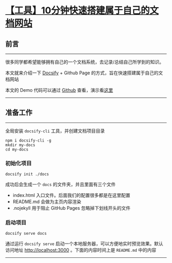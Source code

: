 # [【工具】10分钟快速搭建属于自己的文档网站](https://juejin.cn/post/6937452670202413087)

## 前言
***
很多同学都希望能够拥有自己的一个文档系统，去记录/总结自己所学到的知识。

本文就来介绍一下  [Docsify](https://docsify.js.org/#/) + Github Page 的方式，旨在快速搭建属于自己的文档网站

本文的 Demo 代码可以通过 [Github](https://github.com/) 查看，演示看[这里](http://baidu.com/)
***

## 准备工作
***
全局安装 `docsify-cli` 工具，并创建文档项目目录
```
npm i docsify-cli -g
mkdir my-docs
cd my-docs
```

### 初始化项目
```
docsify init ./docs
```
成功后会生成一个 `docs` 的文件夹，并且里面有三个文件

+ index.html 入口文件。后面我们的配置很多都是在这里配置
+ README.md 会做为主页内容渲染
+ .nojekyll 用于阻止 GitHub Pages 忽略掉下划线开头的文件

### 启动项目
```
docsify serve docs
```
通过运行 `docsify serve` 启动一个本地服务器，可以方便地实时预览效果。默认访问地址 [http://localhost:3000](http://localhost:3000) 。下面的内容时间上是 `README.md` 中的内容









***